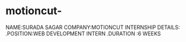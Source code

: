 # motioncut-
NAME:SURADA SAGAR
COMPANY:MOTIONCUT
INTERNSHIP DETAILS:
.POSITION:WEB DEVELOPMENT INTERN
.DURATION :6 WEEKS
